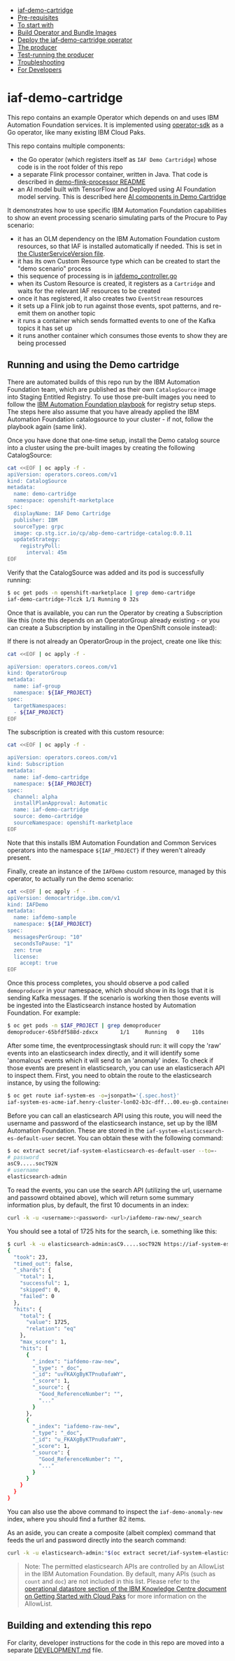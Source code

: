   - [iaf-demo-cartridge](#iaf-demo-cartridge)
  - [Pre-requisites](#pre-requisites)
  - [To start with](#to-start-with)
  - [Build Operator and Bundle Images](#build-operator-and-bundle-images)
  - [Deploy the iaf-demo-cartridge operator](#deploy-the-iaf-demo-cartridge-operator)
  - [The producer](#the-producer)
  - [Test-running the producer](#test-running-the-producer)
  - [Troubleshooting](#troubleshooting)
  - [For Developers](#for-developers)

# iaf-demo-cartridge

This repo contains an example Operator which depends on and uses IBM Automation Foundation services.
It is implemented using [operator-sdk](https://sdk.operatorframework.io/) as a Go operator, like many existing
IBM Cloud Paks.

This repo contains multiple components:
  - the Go operator (which registers itself as `IAF Demo Cartridge`) whose code is in the root folder of this repo
  - a separate Flink processor container, written in Java.  That code is described in [demo-flink-processor README](demo-flink-processor/README.md)
  - an AI model built with TensorFlow and Deployed using AI Foundation model serving.  This is described here [AI components in Demo Cartridge](doc/IAFAIREADME.md)

It demonstrates how to use specific IBM Automation Foundation capabilities to show an event
processing scenario simulating parts of the Procure to Pay scenario:
  - it has an OLM dependency on the IBM Automation Foundation custom resources, so that IAF is installed automatically if needed. This is set in [the ClusterServiceVersion file](bundle/manifests/iaf-demo-cartridge.clusterserviceversion.yaml).
  - it has its own Custom Resource type which can be created to start the "demo scenario" process
  - this sequence of processing is in [iafdemo_controller.go](controllers/iafdemo_controller.go)
  - when its Custom Resource is created, it registers as a `Cartridge` and waits for the relevant IAF resources to be created
  - once it has registered, it also creates two `EventStream` resources
  - it sets up a Flink job to run against those events, spot patterns, and re-emit them on another topic
  - it runs a container which sends formatted events to one of the Kafka topics it has set up
  - it runs another container which consumes those events to show they are being processed

## Running and using the Demo cartridge

There are automated builds of this repo run by the IBM Automation Foundation team, which are published as their own `CatalogSource` image into Staging Entitled Registry.  To use those pre-built images you need to follow the [IBM Automation Foundation playbook](https://pages.github.ibm.com/automation-base-pak/abp-playbook/planning-install/installing#obtaining-the-images) for registry setup steps.  The steps here also assume that you have already applied the IBM Automation Foundation catalogsource to your cluster - if not, follow the playbook again (same link).

Once you have done that one-time setup, install the Demo catalog source into a cluster using the pre-built images by creating the following CatalogSource:
```bash
cat <<EOF | oc apply -f -
apiVersion: operators.coreos.com/v1
kind: CatalogSource
metadata:
  name: demo-cartridge
  namespace: openshift-marketplace
spec:
  displayName: IAF Demo Cartridge
  publisher: IBM
  sourceType: grpc
  image: cp.stg.icr.io/cp/abp-demo-cartridge-catalog:0.0.11
  updateStrategy:
    registryPoll:
      interval: 45m
EOF
```

Verify that the CatalogSource was added and its pod is successfully running:
```bash
$ oc get pods -n openshift-marketplace | grep demo-cartridge
iaf-demo-cartridge-7lczk 1/1 Running 0 32s
```

Once that is available, you can run the Operator by creating a Subscription like this (note this depends on an OperatorGroup already existing - or you can create a Subscription by installing in the OpenShift console instead):

If there is not already an OperatorGroup in the project, create one like this:
```bash
cat <<EOF | oc apply -f -

apiVersion: operators.coreos.com/v1
kind: OperatorGroup
metadata:
  name: iaf-group
  namespace: ${IAF_PROJECT}
spec:
  targetNamespaces:
  - ${IAF_PROJECT}
EOF
```

The subscription is created with this custom resource:
```bash
cat <<EOF | oc apply -f -

apiVersion: operators.coreos.com/v1
kind: Subscription
metadata:
  name: iaf-demo-cartridge
  namespace: ${IAF_PROJECT}
spec:
  channel: alpha
  installPlanApproval: Automatic
  name: iaf-demo-cartridge
  source: demo-cartridge
  sourceNamespace: openshift-marketplace
EOF
```
Note that this installs IBM Automation Foundation and Common Services operators into the namespace `${IAF_PROJECT}` if they weren't already present.

Finally, create an instance of the `IAFDemo` custom resource, managed by this operator, to actually run the demo scenario:
```bash
cat <<EOF | oc apply -f -
apiVersion: democartridge.ibm.com/v1
kind: IAFDemo
metadata:
  name: iafdemo-sample
  namespace: ${IAF_PROJECT}
spec:
  messagesPerGroup: "10"
  secondsToPause: "1"
  zen: true
  license:
    accept: true
EOF
```

Once this process completes, you should observe a pod called `demoproducer` in your namespace, which should show in its logs that it is sending Kafka messages. If the scenario is working then those events will be ingested into the Elasticsearch instance hosted by Automation Foundation. For example:

```bash
$ oc get pods -n $IAF_PROJECT | grep demoproducer
demoproducer-65bfdf588d-zdxcx       1/1     Running   0    110s
```

After some time, the eventprocessingtask should run: it will copy the 'raw' events into an elasticsearch index directly, and it will identify some 'anomalous' events which it will send to an 'anomaly' index. To check if those events are present in elasticsearch, you can use an elasticserach API to inspect them. First, you need to obtain the route to the elasticsearch instance, by using the following:

```bash
$ oc get route iaf-system-es -o=jsonpath='{.spec.host}'
iaf-system-es-acme-iaf.henry-cluster-lon02-b3c-dff...00.eu-gb.containers.appdomain.cloud
```

Before you can call an elasticsearch API using this route, you will need the username and password of the elasticsearch instance, set up by the IBM Automation Foundation. These are stored in the `iaf-system-elasticsearch-es-default-user` secret. You can obtain these with the following command:

```bash
$ oc extract secret/iaf-system-elasticsearch-es-default-user --to=-
# password
asC9.....socT92N
# username
elasticsearch-admin
```

To read the events, you can use the search API (utilizing the url, username and passowrd obtained above), which will return some summary information plus, by default, the first 10 documents in an index:

```bash
curl -k -u <username>:<password> <url>/iafdemo-raw-new/_search
```

You should see a total of 1725 hits for the search, i.e. something like this:

```bash
$ curl -k -u elasticsearch-admin:asC9.....socT92N https://iaf-system-es-acme-iaf.henry-cluster-lon02-b3c-dff...00.eu-gb.containers.appdomain.cloud/iafdemo-raw-new/_search
{
  "took": 23,
  "timed_out": false,
  "_shards": {
    "total": 1,
    "successful": 1,
    "skipped": 0,
    "failed": 0
  },
  "hits": {
    "total": {
      "value": 1725,
      "relation": "eq"
    },
    "max_score": 1,
    "hits": [
      {
        "_index": "iafdemo-raw-new",
        "_type": "_doc",
        "_id": "uvFKAXgByKTPnu0afaWY",
        "_score": 1,
        "_source": {
          "Good_ReferenceNumber": "",
          "..."
        }
      },
      {
        "_index": "iafdemo-raw-new",
        "_type": "_doc",
        "_id": "u_FKAXgByKTPnu0afaWY",
        "_score": 1,
        "_source": {
          "Good_ReferenceNumber": "",
          "..."
        }
      }
    }
  }
}
```

You can also use the above command to inspect the `iaf-demo-anomaly-new` index, where you should find a further 82 items.

As an aside, you can create a composite (albeit complex) command that feeds the url and password directly into the search command:

```bash
curl -k -u elasticsearch-admin:"$(oc extract secret/iaf-system-elasticsearch-es-default-user --to=- --keys=password 2>/dev/null)" https://"$(oc get route iaf-system-es -o=jsonpath='{.spec.host}')"/iafdemo-raw-new/_search
```

> Note: The permitted elasticsearch APIs are controlled by an AllowList in the IBM Automation Foundation. By default, many APIs (such as `count` and `doc`) are not included in this list. Please refer to the [operational datastore section of the IBM Knowledge Centre document on Getting Started with Cloud Paks](https://www-03preprod.ibm.com/support/knowledgecenter/en/cloudpaks_start/cloud-paks/operationaldatastore-cp.html#api-allowlist) for more information on the AllowList.

## Building and extending this repo

For clarity, developer instructions for the code in this repo are moved into a separate [DEVELOPMENT.md](DEVELOPMENT.md) file.
